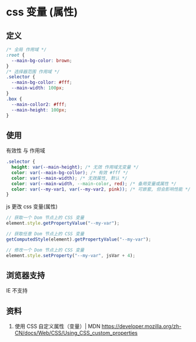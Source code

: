 # css 变量 (属性)

## 定义

```css
/* 全局 作用域 */
:root {
  --main-bg-color: brown;
}
/* 选择器范围 作用域 */
.selector {
  --main-bg-collor: #fff;
  --main-width: 100px;
}
.box {
  --main-collor2: #fff;
  --main-height: 100px;
}
```

## 使用

有效性 与 作用域

```css
.selector {
  height: var(--main-height); /* 无效 作用域无变量 */
  color: var(--main-bg-collor); /* 有效 #fff */
  color: var(--main-width); /* 无效属性, 默认 */
  color: var(--main-width, --main-color, red); /* 备用变量或属性 */
  color: var(--my-var1, var(--my-var2, pink)); /* 可嵌套, 但会影响性能 */
}
```

js 更改 css 变量(属性)

```js
// 获取一个 Dom 节点上的 CSS 变量
element.style.getPropertyValue("--my-var");

// 获取任意 Dom 节点上的 CSS 变量
getComputedStyle(element).getPropertyValue("--my-var");

// 修改一个 Dom 节点上的 CSS 变量
element.style.setProperty("--my-var", jsVar + 4);
```

## 浏览器支持

IE 不支持

## 资料

1. 使用 CSS 自定义属性（变量）| MDN
   https://developer.mozilla.org/zh-CN/docs/Web/CSS/Using_CSS_custom_properties
